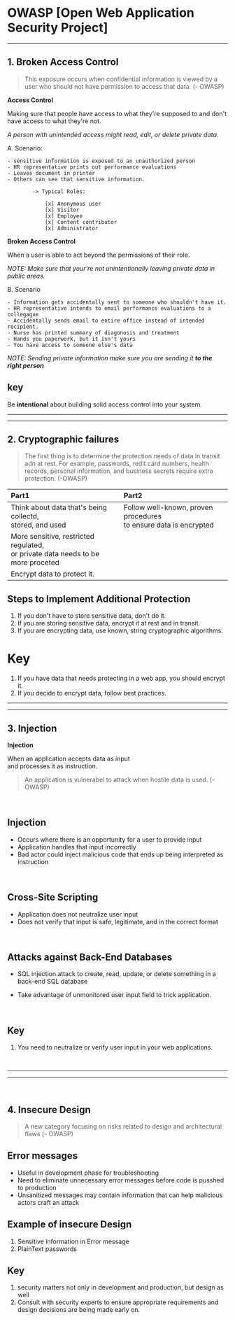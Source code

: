 # OWASP [Open Web Application Security Project]
---


## 1. Broken Access Control 

> This exposure occurs when confidential information is viewed by a user who should not have permission to access that data. (- OWASP)

**Access Control** 

Making sure that people have access to what they're supposed to and don't have access to what they're not.

*A person with unintended access might read, edit, or delete private data.*

A. Scenario:

    - sensitive information is exposed to an unauthorized person
    - HR representative prints out performance evaluations 
    - Leaves document in printer
    - Others can see that sensitive information.
        
            -> Typical Roles:

                [x] Anonymous user
                [x] Visitor
                [x] Employee
                [x] Content contributor 
                [x] Administrator

**Broken Access Control**

When a user is able to act beyond the permissions of their role.


*NOTE: Make sure that your're not unintentionally leaving private data in public areas.*

B. Scenario 

    - Information gets accidentally sent to someone who shouldn't have it.
    - HR representative intends to email performance evaluations to a collegague
    - Accidentally sends email to entire office instead of intended recipient. 
    - Nurse has printed summary of diagonosis and treatment 
    - Hands you paperwork, but it isn't yours
    - You have access to someone else's data

*NOTE: Sending private information make sure you are sending it **to the right person***

## key 
Be **intentional** about building solid access control into your system.



---

---

## 2. Cryptographic failures

> The first thing is to determine the protection needs of data in transit adn at rest. For example, passwords, redit card numbers, health records, personal information, and business secrets require extra protection. (-OWASP)


| Part1                                   |                                    Part2 |
| :---                                    |                                   :---   |
|  Think about data that's being collectd,<br>stored, and used     | Follow well-known, proven procedures<br>to ensure data is encrypted | 
|  More sensitive, restricted regulated,<br>or private data needs to be more proceted   |       |
|  Encrypt data to protect it. |   |


## Steps to Implement Additional Protection 
1. If you don't have to store sensitive data, don't do it.
2. If you are storing sensitive data, encrypt it at rest and in transit.
3. If you are encrypting data, use known, string cryptographic algorithms.

# Key 

1. If you have data that needs protecting in a web app, you should encrypt it.
2. If you decide to encrypt data, follow best practices.

---
---

## 3. Injection 

**Injection**

When an application accepts data as input<br>
and processes it as instruction.

> An application is vulnerabel to attack when hostile data is used. (-OWASP)
<br/>

## Injection
- Occurs where there is an opportunity for a user to provide input
- Application handles that input incorrectly
- Bad actor could inject malicious code that ends up being interpreted as instruction

<br/>

## Cross-Site Scripting
- Application does not neutralize user input
- Does not verify that input is safe, legitimate, and in the correct format
<br/>

## Attacks against Back-End Databases

- SQL injection attack to create, read, update, or delete something in a back-end SQL database

- Take advantage of unmonitored user input field to trick application.
<br/>

## Key

1. You need to neutralize or verify user input in your web applications.

<br/>

---
---

<br/>

## 4. Insecure Design 

> A new category focusing on risks related to design and architectural flaws (- OWASP)

## Error messages 

- Useful in development phase for troubleshooting
- Need to eliminate unnecessary error messages before code is pusshed to production
- Unsanitized messages may contain information that can help malicious actors craft an attack

## Example of insecure Design

1. Sensitive information in Error message
2. PlainText passwords

## Key 

1. security matters not only in development and production, but design as well
2. Consult with security experts to ensure appropriate requirements and design decisions are being made early on.


